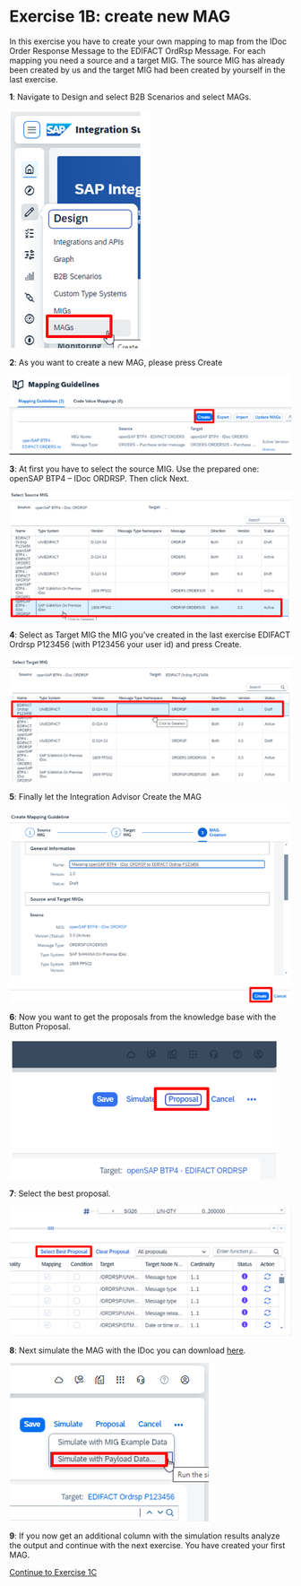 # **Exercise 1B: create new MAG**

In this exercise you have to create your own mapping to map from the IDoc Order Response Message to the EDIFACT OrdRsp Message. For each mapping you need a source and a target MIG. The source MIG has already been created by us and the target MIG had been created by yourself in the last exercise.


**1**: Navigate to Design and select B2B Scenarios and select MAGs.

![image](../3/assets/3.1.png)


**2**: As you want to create a new MAG, please press Create

![image](../3/assets/3.2.png)


**3**: At first you have to select the source MIG. Use the prepared one: openSAP BTP4 – IDoc ORDRSP. Then click Next.

![image](../3/assets/3.3.png)


**4**: Select as Target MIG the MIG you’ve created in the last exercise EDIFACT Ordrsp P123456 (with P123456 your user id) and press Create.

![image](../3/assets/3.4.png)


**5**: Finally let the Integration Advisor Create the MAG

![image](../3/assets/3.5.png)


**6**: Now you want to get the proposals from the knowledge base with the Button Proposal.

![image](../3/assets/3.6.png)


**7**: Select the best proposal.

![image](../3/assets/3.7.png)


**8**: Next simulate the MAG with the IDoc you can download [here](../../Payload/ordrsp-idoc.xml).

![image](../3/assets/3.8.png)


**9**: If you now get an additional column with the simulation results analyze the output and continue with the next exercise. You have created your first MAG.

[Continue to Exercise 1C](../4/README.md)
